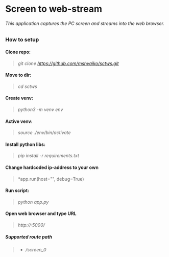 # Screen to web-stream
###### This application captures the PC screen and streams into the web browser.

### How to setup
#### Clone repo:
>*git clone https://github.com/mshvaiko/sctws.git*

#### Move to dir:
>*cd sctws*

#### Create venv:
>*python3 -m venv env*

#### Active venv:
>*source ./env/bin/activate*

#### Install python libs:
>*pip install -r requirements.txt*

#### Change hardcoded ip-address to your own
>*app.run(host="<your IP-address>", debug=True)

#### Run script:
>*python app.py*

#### Open web browser and type URL
>*http://<Your IP-address>:5000/*

##### Supported route path
>- */screen_0*

